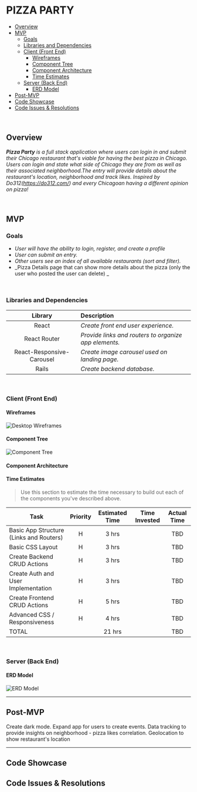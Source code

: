 # PIZZA PARTY

- [Overview](#overview)
- [MVP](#mvp)
  - [Goals](#goals)
  - [Libraries and Dependencies](#libraries-and-dependencies)
  - [Client (Front End)](#client-front-end)
    - [Wireframes](#wireframes)
    - [Component Tree](#component-tree)
    - [Component Architecture](#component-architecture)
    - [Time Estimates](#time-estimates)
  - [Server (Back End)](#server-back-end)
    - [ERD Model](#erd-model)
- [Post-MVP](#post-mvp)
- [Code Showcase](#code-showcase)
- [Code Issues & Resolutions](#code-issues--resolutions)

<br>

## Overview

_**Pizza Party** is a full stack application where users can login in and submit their Chicago restaurant that's viable for having the best pizza in Chicago. Users can login and state what side of Chicago they are from as well as their associated neighborhood.The entry will provide details about the restaurant's location, neighborhood and track likes.
Inspired by Do312(https://do312.com/) and every Chicagoan having a different opinion on pizza!_


<br>

## MVP


### Goals

- _User will have the ability to login, register, and create a profile_
- _User can submit an entry._
- _Other users see an index of all available restaurants (sort and filter)._
- _Pizza Details page that can show more details about the pizza (only the user who posted the user can delete) _

<br>

### Libraries and Dependencies


|     Library      | Description                                |
| :--------------: | :----------------------------------------- |
|      React       | _Create front end user experience._ |
|   React Router   | _Provide links and routers to organize app elements._ |
|  React-Responsive-Carousel   | _Create image carousel used on landing page._ |
|   Rails  | _Create backend database._ |

<br>

### Client (Front End)

#### Wireframes

![Desktop Wireframes](https://lucid.app/lucidchart/e4f115e8-449f-4948-83c5-8d9523d269ff/edit?page=0_0#)


#### Component Tree

![Component Tree](https://i.imgur.com/MuQSAcv.png)

#### Component Architecture



#### Time Estimates

> Use this section to estimate the time necessary to build out each of the components you've described above.

| Task                | Priority | Estimated Time | Time Invested | Actual Time |
| ------------------- | :------: | :------------: | :-----------: | :---------: |
| Basic App Structure (Links and Routers)    |    H     |     3 hrs      |        |    TBD    |
| Basic CSS Layout |    H     |     3 hrs      |      |     TBD     |
| Create Backend CRUD Actions |    H     |     3 hrs      |         |     TBD     |
| Create Auth and User Implementation |    H     |     3 hrs      |          |     TBD     |
| Create Frontend CRUD Actions |    H     |     5 hrs      |         |     TBD     |
| Advanced CSS / Responsiveness |    H     |     4 hrs      |         |     TBD     |
| TOTAL               |          |     21 hrs      |      |     TBD     |

<br>

### Server (Back End)

#### ERD Model


![ERD Model](https://i.imgur.com/7PTw7e0.png)
<br>

***

## Post-MVP

Create dark mode.
Expand app for users to create events.
Data tracking to provide insights on neighborhood - pizza likes correlation.
Geolocation to show restaurant's location

***

## Code Showcase


## Code Issues & Resolutions
